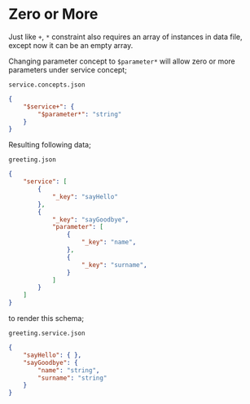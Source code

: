 # Zero or More

Just like `+`, `*` constraint also requires an array of instances in data file,
except now it can be an empty array.

Changing parameter concept to `$parameter*` will allow zero or more parameters
under service concept;

`service.concepts.json`

```json
{
    "$service+": {
        "$parameter*": "string"
    }
}
```

Resulting following data;

`greeting.json`

```json
{
    "service": [
        {
            "_key": "sayHello"
        },
        {
            "_key": "sayGoodbye",
            "parameter": [
                {
                    "_key": "name",
                },
                {
                    "_key": "surname",
                }
            ]
        }
    ]
}
```

to render this schema;

`greeting.service.json`

```json
{
    "sayHello": { },
    "sayGoodbye": { 
        "name": "string",
        "surname": "string"
    }
}
```
